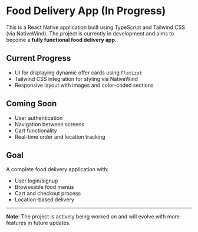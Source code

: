 # Food Delivery App (In Progress)

This is a React Native application built using TypeScript and Tailwind CSS (via NativeWind). The project is currently in development and aims to become a **fully functional food delivery app**.

## Current Progress

- UI for displaying dynamic offer cards using `FlatList`
- Tailwind CSS integration for styling via NativeWind
- Responsive layout with images and color-coded sections

## Coming Soon

- User authentication
- Navigation between screens
- Cart functionality
- Real-time order and location tracking

## Goal

A complete food delivery application with:

- User login/signup
- Browseable food menus
- Cart and checkout process
- Location-based delivery

---

**Note**: The project is actively being worked on and will evolve with more features in future updates.
